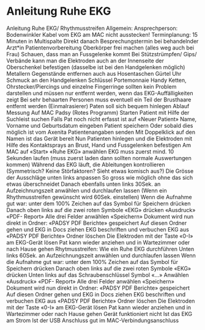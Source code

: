 # Anleitung Ruhe EKG

Anleitung Ruhe EKG/ Rhythmusstreifen
Allgemein:
Ansprechperson: Bodenwinkler
Kabel vom EKG am MAC nicht ausstecken!
Terminplanung:
15 Minuten in Multispalte
Direkt danach Besprechungstermin bei behandelnder Arzt*in
Patientenvorbereitung
Oberkörper frei machen (alles weg auch bei Frau)
Schauen, dass man an Fussgelenke kommt
Bei Stützstrümpfen/ Gips/ Verbände kann man die Elektroden auch an der Innenseite der Oberschenkel befestigen (dasselbe ist bei den Handgelenken möglich)
Metallern Gegenstände entfernen auch aus Hosentaschen
Gürtel
Uhr
Schmuck an den Handgelenken
Schlüssel
Portemonnaie
Handy
Ketten, Ohrstecker/Piercings und einzelne Fingerringe sollten kein Problem darstellen und müssen nur entfernt werden, wenn das EKG-Auffälligkeiten zeigt
Bei sehr behaarten Personen muss eventuell ein Teil der Brusthaare entfernt werden (Einmalrasierer)
Paten soll sich bequem hinlegen
Ablauf Messung
Auf MAC Padsy (Rotes Programm) Starten
Patient mit Hilfe der Suchleist suchen
Falls Pat noch nicht erfasst ist auf «Neuer Patient»
Name, Vorname und Geburtsdatum eingeben
Patient speichern
Oder sobald dies möglich ist vom Axenita Patientenangaben senden
Mit Doppelklick auf den Namen ist das Gerät bereit
Nun Patienten hinlegen und die Elektroden mit Hilfe des Kontaktsprays an Brust, Hand und Fussgelenken befestigen
Am MAC auf «Start»
«Ruhe EKG» anwählen
EKG muss zuerst mind. 10 Sekunden laufen (muss zuerst laden dann sollten normale Auswertungen kommen)
Während das EKG läuft, die Ableitungen kontrollieren (Symmetrisch? Keine Störfaktoren? Sieht etwas komisch aus?)
Die Grösse der Ausschläge unten links anpassen  So gross wie möglich ohne das sich etwas überschneidet
Danach ebenfalls unten links 30Sek. an Aufzeichnungszeit anwählen und durchlaufen lassen (Wenn ein Rhythmusstreifen gewünscht wird 60Sek. einstellen)
Wenn die Aufnahme gut war: unter dem 100% Zeichen auf das Symbol für Speichern drücken
Danach oben links auf die zwei roten Symbole «EKG» drücken
«Ausdruck»
«PDF- Report»
Alle drei Felder anwählen
«Speichern»
Dokument wird nun direkt in Ordner: «PADSY PDF Berichte» gespeichert
Auf diesen Ordner gehen und EKG in Docs ziehen
EKG beschriften und verbuchen
EKG aus «PADSY PDF Berichte» Ordner löschen
Die Elektroden mit der Taste «0-I» am EKG-Gerät lösen
Pat kann wieder anziehen und in Wartezimmer oder nach Hause gehen
Rhytmusstreifen:
Wie ein Ruhe EKG durchführen
Unten links 60Sek. an Aufzeichnungszeit anwählen und durchlaufen lassen
Wenn die Aufnahme gut war: unter dem 100% Zeichen auf das Symbol für Speichern drücken
Danach oben links auf die zwei roten Symbole «EKG» drücken
Unten links auf das Schraubenschlüssel Symbol
«…» Anwählen
«Ausdruck»
«PDF- Report»
Alle drei Felder anwählen
«Speichern»
Dokument wird nun direkt in Ordner: «PADSY PDF Berichte» gespeichert
Auf diesen Ordner gehen und EKG in Docs ziehen
EKG beschriften und verbuchen
EKG aus «PADSY PDF Berichte» Ordner löschen
Die Elektroden mit der Taste «0-I» am EKG-Gerät lösen
Pat kann wieder anziehen und in Wartezimmer oder nach Hause gehen
Gerät funktioniert nicht
Ist das EKG am Strom
Ist der USB Anschluss gut im MAC-Verbindungsanschluss